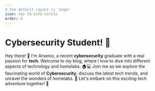 ```yaml
---
# the default layout is 'page'
icon: fas fa-info-circle
order: 4
---
```

# Cybersecurity Student! 👾

Hey there! 👋 I'm Arsenio, a recent **cybersecurity** graduate with a real passion for **tech**. Welcome to my blog, where I love to dive into different aspects of technology and homelabs. 🏠💻 Join me as we explore the fascinating world of **Cybersecurity**, discuss the latest tech trends, and unravel the wonders of homelabs. 🚀 Let's embark on this exciting tech adventure together! 🌟
